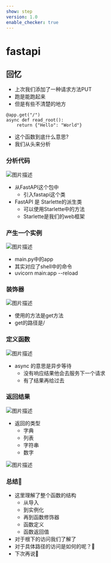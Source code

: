 ```yaml
---
show: step
version: 1.0
enable_checker: true
---
```


# fastapi

## 回忆

- 上次我们添加了一种请求方法PUT
- 跑是能跑起来
- 但是有些不清楚的地方

```
@app.get("/")
async def read_root():
    return {"Hello": "World"}
```

- 这个函数到底什么意思?
- 我们从头来分析

### 分析代码

![图片描述](https://doc.shiyanlou.com/courses/uid1190679-20221016-1665914292966)

- 从FastAPI这个包中
	- 引入fastapi这个类
- FastAPI 是 Starlette的派生类
	- 可以使用Starlette中的方法
	- Starlette是我们的web框架

### 产生一个实例

![图片描述](https://doc.shiyanlou.com/courses/uid1190679-20221016-1665914500209)

- main.py中的app
- 其实对应了shell中的命令
- uvicorn main:app --reload

### 装饰器

![图片描述](https://doc.shiyanlou.com/courses/uid1190679-20221016-1665914614857)

- 使用的方法是get方法
- get的路径是/

### 定义函数

![图片描述](https://doc.shiyanlou.com/courses/uid1190679-20221016-1665914678486)

- async 的意思是异步等待
	- 没有响应结果他会去服务下一个请求
	- 有了结果再给过去

### 返回结果

![图片描述](https://doc.shiyanlou.com/courses/uid1190679-20221016-1665914833370)

- 返回的类型
	- 字典
	- 列表
	- 字符串
	- 数字

![图片描述](https://doc.shiyanlou.com/courses/uid1190679-20221016-1665914920618)

### 总结🤔
- 这里理解了整个函数的结构
	- 从导入
	- 到实例化
	- 再到函数修饰器
	- 函数定义
	- 函数返回值
- 对于根下的访问我们了解了
- 对于具体路径的访问是如何的呢？🤔
- 下次再说👋